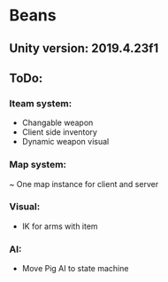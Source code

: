 # Beans  

## Unity version: 2019.4.23f1  

## ToDo:  

### Iteam system:  
- Changable weapon
- Client side inventory
- Dynamic weapon visual

### Map system:  
~ One map instance for client and server

### Visual:  
- IK for arms with item

### AI:  
- Move Pig AI to state machine